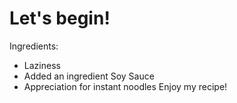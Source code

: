 # Let's begin!

Ingredients:

- Laziness
- Added an ingredient Soy Sauce
- Appreciation for instant noodles
Enjoy my recipe!
